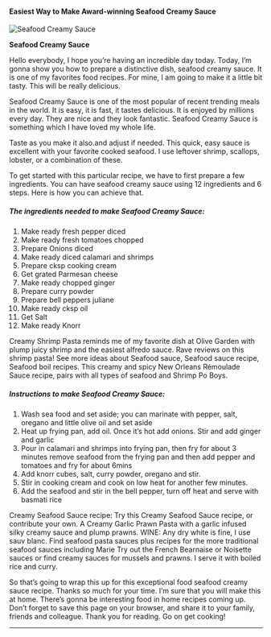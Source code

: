             

#### Easiest Way to Make Award-winning Seafood Creamy Sauce

![Seafood Creamy Sauce](https://img-global.cpcdn.com/recipes/bf1fc968a8d00897/751x532cq70/seafood-creamy-sauce-recipe-main-photo.jpg)

**Seafood Creamy Sauce**

Hello everybody, I hope you’re having an incredible day today. Today, I’m gonna show you how to prepare a distinctive dish, seafood creamy sauce. It is one of my favorites food recipes. For mine, I am going to make it a little bit tasty. This will be really delicious.

Seafood Creamy Sauce is one of the most popular of recent trending meals in the world. It is easy, it is fast, it tastes delicious. It is enjoyed by millions every day. They are nice and they look fantastic. Seafood Creamy Sauce is something which I have loved my whole life.

Taste as you make it also.and adjust if needed. This quick, easy sauce is excellent with your favorite cooked seafood. I use leftover shrimp, scallops, lobster, or a combination of these.

To get started with this particular recipe, we have to first prepare a few ingredients. You can have seafood creamy sauce using 12 ingredients and 6 steps. Here is how you can achieve that.

##### The ingredients needed to make Seafood Creamy Sauce:

1.  Make ready fresh pepper diced
2.  Make ready fresh tomatoes chopped
3.  Prepare Onions diced
4.  Make ready diced calamari and shrimps
5.  Prepare cksp cooking cream
6.  Get grated Parmesan cheese
7.  Make ready chopped ginger
8.  Prepare curry powder
9.  Prepare bell peppers juliane
10.  Make ready cksp oil
11.  Get Salt
12.  Make ready Knorr

Creamy Shrimp Pasta reminds me of my favorite dish at Olive Garden with plump juicy shrimp and the easiest alfredo sauce. Rave reviews on this shrimp pasta! See more ideas about Seafood sauce, Seafood sauce recipe, Seafood boil recipes. This creamy and spicy New Orleans Rémoulade Sauce recipe, pairs with all types of seafood and Shrimp Po Boys.

##### Instructions to make Seafood Creamy Sauce:

1.  Wash sea food and set aside; you can marinate with pepper, salt, oregano and little olive oil and set aside
2.  Heat up frying pan, add oil. Once it’s hot add onions. Stir and add ginger and garlic
3.  Pour in calamari and shrimps into frying pan, then fry for about 3 minutes remove seafood from the frying pan and then add pepper and tomatoes and fry for about 6mins
4.  Add knorr cubes, salt, curry powder, oregano and stir.
5.  Stir in cooking cream and cook on low heat for another few minutes.
6.  Add the seafood and stir in the bell pepper, turn off heat and serve with basmati rice

Creamy Seafood Sauce recipe: Try this Creamy Seafood Sauce recipe, or contribute your own. A Creamy Garlic Prawn Pasta with a garlic infused silky creamy sauce and plump prawns. WINE: Any dry white is fine, I use sauv blanc. Find seafood pasta sauces plus recipes for the more traditional seafood sauces including Marie Try out the French Bearnaise or Noisette sauces or find creamy sauces for mussels and prawns. I serve it with boiled rice and curry.

So that’s going to wrap this up for this exceptional food seafood creamy sauce recipe. Thanks so much for your time. I’m sure that you will make this at home. There’s gonna be interesting food in home recipes coming up. Don’t forget to save this page on your browser, and share it to your family, friends and colleague. Thank you for reading. Go on get cooking!

* * *